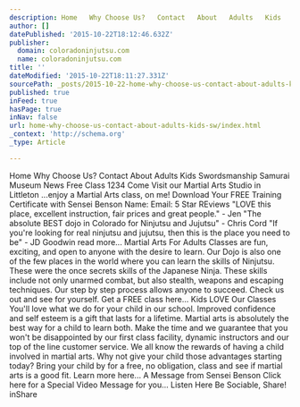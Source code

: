 ```yaml
---
description: Home   Why Choose Us?   Contact   About   Adults   Kids   Swordsmanship   Samurai Museum   News   Free Class 1234  Come Visit our Martial Arts Studio in Littlet
author: []
datePublished: '2015-10-22T18:12:46.632Z'
publisher:
  domain: coloradoninjutsu.com
  name: coloradoninjutsu.com
title: ''
dateModified: '2015-10-22T18:11:27.331Z'
sourcePath: _posts/2015-10-22-home-why-choose-us-contact-about-adults-kids-sw.md
published: true
inFeed: true
hasPage: true
inNav: false
url: home-why-choose-us-contact-about-adults-kids-sw/index.html
_context: 'http://schema.org'
_type: Article

---
```

Home Why Choose Us? Contact About Adults Kids Swordsmanship Samurai Museum News Free Class 1234 Come Visit our Martial Arts Studio in Littleton ...enjoy a Martial Arts class, on me! Download Your FREE Training Certificate with Sensei Benson Name: Email:   5 Star REviews "LOVE this place, excellent instruction, fair prices and great people." - Jen "The absolute BEST dojo in Colorado for Ninjutsu and Jujutsu" - Chris Cord "If you're looking for real ninjutsu and jujutsu, then this is the place you need to be" - JD Goodwin read more... Martial Arts For Adults Classes are fun, exciting, and open to anyone with the desire to learn. Our Dojo is also one of the few places in the world where you can learn the skills of Ninjutsu. These were the once secrets skills of the Japanese Ninja. These skills include not only unarmed combat, but also stealth, weapons and escaping techniques. Our step by step process allows anyone to succeed. Check us out and see for yourself. Get a FREE class here... Kids LOVE Our Classes You'll love what we do for your child in our school. Improved confidence and self esteem is a gift that lasts for a lifetime. Martial arts is absolutely the best way for a child to learn both. Make the time and we guarantee that you won't be disappointed by our first class facility, dynamic instructors and our top of the line customer service. We all know the rewards of having a child involved in martial arts. Why not give your child those advantages starting today? Bring your child by for a free, no obligation, class and see if martial arts is a good fit. Learn more here... A Message from Sensei Benson Click here for a Special Video Message for you... Listen Here Be Sociable, Share! inShare